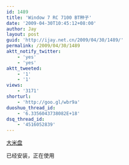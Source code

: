 ```yaml
---
id: 1489
title: 'Window 7 RC 7100 BT种子'
date: '2009-04-30T10:45:12+08:00'
author: Jay
layout: post
guid: 'http://ijay.net.cn/2009/04/30/1489/'
permalink: /2009/04/30/1489
aktt_notify_twitter:
    - 'yes'
    - 'yes'
aktt_tweeted:
    - '1'
    - '1'
views:
    - '3171'
shorturl:
    - 'http://goo.gl/wbr9a'
duoshuo_thread_id:
    - '6.3356043738082E+18'
dsq_thread_id:
    - '4516052839'
---
```


<a href="http://www.damipan.com/file/smXrtn.html" target="_blank">大米盘</a>

已经安装，正在使用